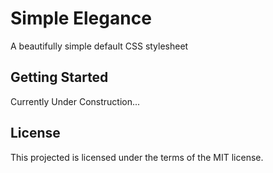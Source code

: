# Simple Elegance

A beautifully simple default CSS stylesheet

## Getting Started

Currently Under Construction...

## License

This projected is licensed under the terms of the MIT license.
